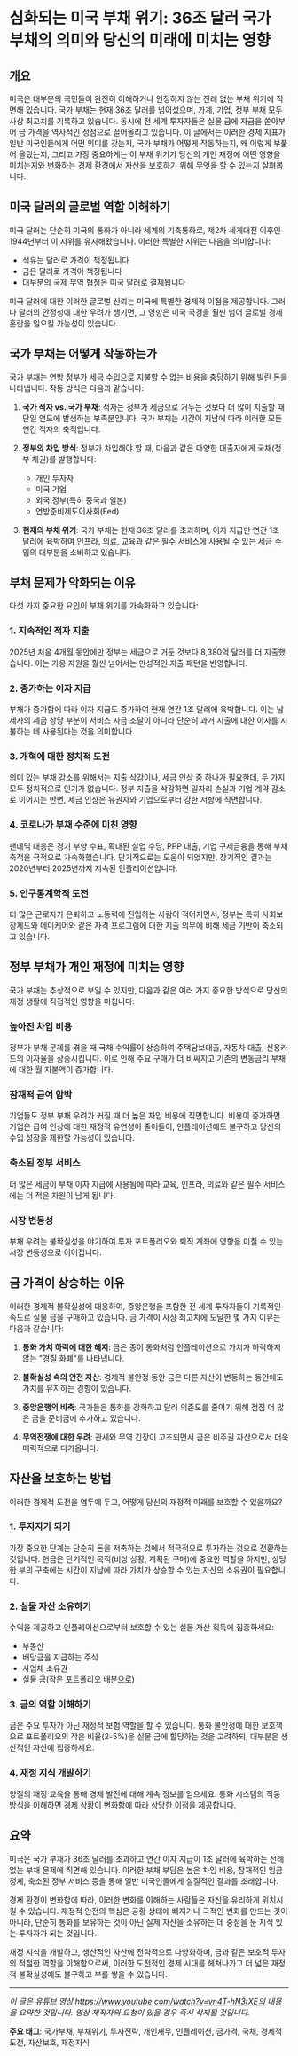# 심화되는 미국 부채 위기: 36조 달러 국가 부채의 의미와 당신의 미래에 미치는 영향

## 개요

미국은 대부분의 국민들이 완전히 이해하거나 인정하지 않는 전례 없는 부채 위기에 직면해 있습니다. 국가 부채는 현재 36조 달러를 넘어섰으며, 가계, 기업, 정부 부채 모두 사상 최고치를 기록하고 있습니다. 동시에 전 세계 투자자들은 실물 금에 자금을 쏟아부어 금 가격을 역사적인 정점으로 끌어올리고 있습니다. 이 글에서는 이러한 경제 지표가 일반 미국인들에게 어떤 의미를 갖는지, 국가 부채가 어떻게 작동하는지, 왜 이렇게 부풀어 올랐는지, 그리고 가장 중요하게는 이 부채 위기가 당신의 개인 재정에 어떤 영향을 미치는지와 변화하는 경제 환경에서 자산을 보호하기 위해 무엇을 할 수 있는지 살펴봅니다.

## 미국 달러의 글로벌 역할 이해하기

미국 달러는 단순히 미국의 통화가 아니라 세계의 기축통화로, 제2차 세계대전 이후인 1944년부터 이 지위를 유지해왔습니다. 이러한 특별한 지위는 다음을 의미합니다:

- 석유는 달러로 가격이 책정됩니다
- 금은 달러로 가격이 책정됩니다
- 대부분의 국제 무역 협정은 미국 달러로 결제됩니다

미국 달러에 대한 이러한 글로벌 신뢰는 미국에 특별한 경제적 이점을 제공합니다. 그러나 달러의 안정성에 대한 우려가 생기면, 그 영향은 미국 국경을 훨씬 넘어 글로벌 경제 혼란을 일으킬 가능성이 있습니다.

## 국가 부채는 어떻게 작동하는가

국가 부채는 연방 정부가 세금 수입으로 지불할 수 없는 비용을 충당하기 위해 빌린 돈을 나타냅니다. 작동 방식은 다음과 같습니다:

1. **국가 적자 vs. 국가 부채**: 적자는 정부가 세금으로 거두는 것보다 더 많이 지출할 때 단일 연도에 발생하는 부족분입니다. 국가 부채는 시간이 지남에 따라 이러한 모든 연간 적자의 축적입니다.

2. **정부의 차입 방식**: 정부가 차입해야 할 때, 다음과 같은 다양한 대출자에게 국채(정부 채권)를 발행합니다:
   - 개인 투자자
   - 미국 기업
   - 외국 정부(특히 중국과 일본)
   - 연방준비제도이사회(Fed)

3. **현재의 부채 위기**: 국가 부채는 현재 36조 달러를 초과하며, 이자 지급만 연간 1조 달러에 육박하여 인프라, 의료, 교육과 같은 필수 서비스에 사용될 수 있는 세금 수입의 대부분을 소비하고 있습니다.

## 부채 문제가 악화되는 이유

다섯 가지 중요한 요인이 부채 위기를 가속화하고 있습니다:

### 1. 지속적인 적자 지출
2025년 처음 4개월 동안에만 정부는 세금으로 거둔 것보다 8,380억 달러를 더 지출했습니다. 이는 가용 자원을 훨씬 넘어서는 만성적인 지출 패턴을 반영합니다.

### 2. 증가하는 이자 지급
부채가 증가함에 따라 이자 지급도 증가하여 현재 연간 1조 달러에 육박합니다. 이는 납세자의 세금 상당 부분이 서비스 자금 조달이 아니라 단순히 과거 지출에 대한 이자를 지불하는 데 사용된다는 것을 의미합니다.

### 3. 개혁에 대한 정치적 도전
의미 있는 부채 감소를 위해서는 지출 삭감이나, 세금 인상 중 하나가 필요한데, 두 가지 모두 정치적으로 인기가 없습니다. 정부 지출을 삭감하면 일자리 손실과 기업 계약 감소로 이어지는 반면, 세금 인상은 유권자와 기업으로부터 강한 저항에 직면합니다.

### 4. 코로나가 부채 수준에 미친 영향
팬데믹 대응은 경기 부양 수표, 확대된 실업 수당, PPP 대출, 기업 구제금융을 통해 부채 축적을 극적으로 가속화했습니다. 단기적으로는 도움이 되었지만, 장기적인 결과는 2020년부터 2025년까지 지속된 인플레이션입니다.

### 5. 인구통계학적 도전
더 많은 근로자가 은퇴하고 노동력에 진입하는 사람이 적어지면서, 정부는 특히 사회보장제도와 메디케어와 같은 자격 프로그램에 대한 지출 의무에 비해 세금 기반이 축소되고 있습니다.

## 정부 부채가 개인 재정에 미치는 영향

국가 부채는 추상적으로 보일 수 있지만, 다음과 같은 여러 가지 중요한 방식으로 당신의 재정 생활에 직접적인 영향을 미칩니다:

### 높아진 차입 비용
정부가 부채 문제를 겪을 때 국채 수익률이 상승하여 주택담보대출, 자동차 대출, 신용카드의 이자율을 상승시킵니다. 이로 인해 주요 구매가 더 비싸지고 기존의 변동금리 부채에 대한 월 지불액이 증가합니다.

### 잠재적 급여 압박
기업들도 정부 부채 우려가 커질 때 더 높은 차입 비용에 직면합니다. 비용이 증가하면 기업은 급여 인상에 대한 재정적 유연성이 줄어들어, 인플레이션에도 불구하고 당신의 수입 성장을 제한할 가능성이 있습니다.

### 축소된 정부 서비스
더 많은 세금이 부채 이자 지급에 사용됨에 따라 교육, 인프라, 의료와 같은 필수 서비스에는 더 적은 자원이 남게 됩니다.

### 시장 변동성
부채 우려는 불확실성을 야기하여 투자 포트폴리오와 퇴직 계좌에 영향을 미칠 수 있는 시장 변동성으로 이어집니다.

## 금 가격이 상승하는 이유

이러한 경제적 불확실성에 대응하여, 중앙은행을 포함한 전 세계 투자자들이 기록적인 속도로 실물 금을 구매하고 있습니다. 금 가격이 사상 최고치에 도달한 몇 가지 이유는 다음과 같습니다:

1. **통화 가치 하락에 대한 헤지**: 금은 종이 통화처럼 인플레이션으로 가치가 하락하지 않는 "경질 화폐"를 나타냅니다.

2. **불확실성 속의 안전 자산**: 경제적 불안정 동안 금은 다른 자산이 변동하는 동안에도 가치를 유지하는 경향이 있습니다.

3. **중앙은행의 비축**: 국가들은 통화를 강화하고 달러 의존도를 줄이기 위해 점점 더 많은  금을 준비금에 추가하고 있습니다.

4. **무역전쟁에 대한 우려**: 관세와 무역 긴장이 고조되면서 금은 비주권 자산으로서 더욱 매력적으로 다가옵니다.

## 자산을 보호하는 방법

이러한 경제적 도전을 염두에 두고, 어떻게 당신의 재정적 미래를 보호할 수 있을까요?

### 1. 투자자가 되기
가장 중요한 단계는 단순히 돈을 저축하는 것에서 적극적으로 투자하는 것으로 전환하는 것입니다. 현금은 단기적인 목적(비상 상황, 계획된 구매)에 중요한 역할을 하지만, 상당한 부의 구축에는 시간이 지남에 따라 가치가 상승할 수 있는 자산의 소유권이 필요합니다.

### 2. 실물 자산 소유하기
수익을 제공하고 인플레이션으로부터 보호할 수 있는 실물 자산 획득에 집중하세요:
- 부동산
- 배당금을 지급하는 주식
- 사업체 소유권
- 실물 금(작은 포트폴리오 배분으로)

### 3. 금의 역할 이해하기
금은 주요 투자가 아닌 재정적 보험 역할을 할 수 있습니다. 통화 불안정에 대한 보호책으로 포트폴리오의 작은 비율(2-5%)을 실물 금에 할당하는 것을 고려하되, 대부분은 생산적인 자산에 집중하세요.

### 4. 재정 지식 개발하기
양질의 재정 교육을 통해 경제 발전에 대해 계속 정보를 얻으세요. 통화 시스템의 작동 방식을 이해하면 경제 상황이 변화함에 따라 상당한 이점을 제공합니다.

## 요약

미국은 국가 부채가 36조 달러를 초과하고 연간 이자 지급이 1조 달러에 육박하는 전례 없는 부채 문제에 직면해 있습니다. 이러한 부채 부담은 높은 차입 비용, 잠재적인 임금 정체, 축소된 정부 서비스 등을 통해 일반 미국인들에게 실질적인 결과를 초래합니다.

경제 환경이 변화함에 따라, 이러한 변화를 이해하는 사람들은 자신을 유리하게 위치시킬 수 있습니다. 재정적 안전의 핵심은 공황 상태에 빠지거나 극적인 변화를 만드는 것이 아니라, 단순히 통화를 보유하는 것이 아닌 실제 자산을 소유하는 데 중점을 둔 지식 있는 투자자가 되는 것입니다.

재정 지식을 개발하고, 생산적인 자산에 전략적으로 다양화하며, 금과 같은 보호적 투자의 적절한 역할을 이해함으로써, 이러한 도전적인 경제 시대를 헤쳐나가고 더 넓은 재정적 불확실성에도 불구하고 부를 쌓을 수 있습니다.

---

*이 글은 유튜브 영상 https://www.youtube.com/watch?v=vn4T-hN3tXE의 내용을 요약한 것입니다. 영상 제작자의 요청이 있을 경우 즉시 삭제될 것입니다.*

**주요 태그**: 국가부채, 부채위기, 투자전략, 개인재무, 인플레이션, 금가격, 국채, 경제적도전, 자산보호, 재정지식